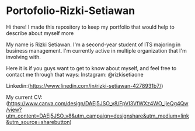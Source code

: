 # Portofolio-Rizki-Setiawan
Hi there! I made this repository to keep my portfolio that would help to describe about myself more

My name is Rizki Setiawan. 
I'm a second-year student of ITS majoring in business management. 
I'm currently active in multiple organization that I'm involving with.

Here it is if you guys want to get to know about myself, and feel free to contact me through that ways:
Instagram: @rizkisetiaone

Linkedin:(https://www.linedin.com/in/rizki-setiawan-4278931b7/)

My current CV: (https://www.canva.com/design/DAEj5JSO_v8/FpVI3VfWXz4WO_ijeQg4Qw/view?utm_content=DAEj5JSO_v8&utm_campaign=designshare&utm_medium=link&utm_source=sharebutton)
